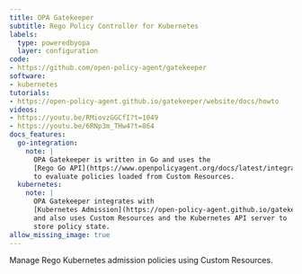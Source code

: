 ```yaml
---
title: OPA Gatekeeper
subtitle: Rego Policy Controller for Kubernetes
labels:
  type: poweredbyopa
  layer: configuration
code:
- https://github.com/open-policy-agent/gatekeeper
software:
- kubernetes
tutorials:
- https://open-policy-agent.github.io/gatekeeper/website/docs/howto
videos:
- https://youtu.be/RMiovzGGCfI?t=1049
- https://youtu.be/6RNp3m_THw4?t=864
docs_features:
  go-integration:
    note: |
      OPA Gatekeeper is written in Go and uses the
      [Rego Go API](https://www.openpolicyagent.org/docs/latest/integration/#integrating-with-the-go-api)
      to evaluate policies loaded from Custom Resources.
  kubernetes:
    note: |
      OPA Gatekeeper integrates with
      [Kubernetes Admission](https://open-policy-agent.github.io/gatekeeper/website/docs/customize-admission/)
      and also uses Custom Resources and the Kubernetes API server to
      store policy state.
allow_missing_image: true
---
```

Manage Rego Kubernetes admission policies using Custom Resources.
